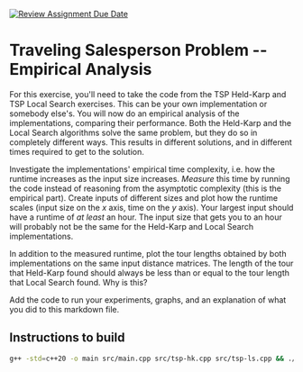 [![Review Assignment Due Date](https://classroom.github.com/assets/deadline-readme-button-24ddc0f5d75046c5622901739e7c5dd533143b0c8e959d652212380cedb1ea36.svg)](https://classroom.github.com/a/7Wc93oxi)
# Traveling Salesperson Problem -- Empirical Analysis

For this exercise, you'll need to take the code from the TSP Held-Karp and TSP
Local Search exercises. This can be your own implementation or somebody else's.
You will now do an empirical analysis of the implementations, comparing their
performance. Both the Held-Karp and the Local Search algorithms solve the same
problem, but they do so in completely different ways. This results in different
solutions, and in different times required to get to the solution.

Investigate the implementations' empirical time complexity, i.e. how the runtime
increases as the input size increases. *Measure* this time by running the code
instead of reasoning from the asymptotic complexity (this is the empirical
part). Create inputs of different sizes and plot how the runtime scales (input
size on the $x$ axis, time on the $y$ axis). Your largest input should have a
runtime of *at least* an hour. The input size that gets you to an hour will
probably not be the same for the Held-Karp and Local Search implementations.

In addition to the measured runtime, plot the tour lengths obtained by both
implementations on the same input distance matrices. The length of the tour that
Held-Karp found should always be less than or equal to the tour length that
Local Search found. Why is this?

Add the code to run your experiments, graphs, and an explanation of what you did
to this markdown file.

## Instructions to build
```bash
g++ -std=c++20 -o main src/main.cpp src/tsp-hk.cpp src/tsp-ls.cpp && ./main
```